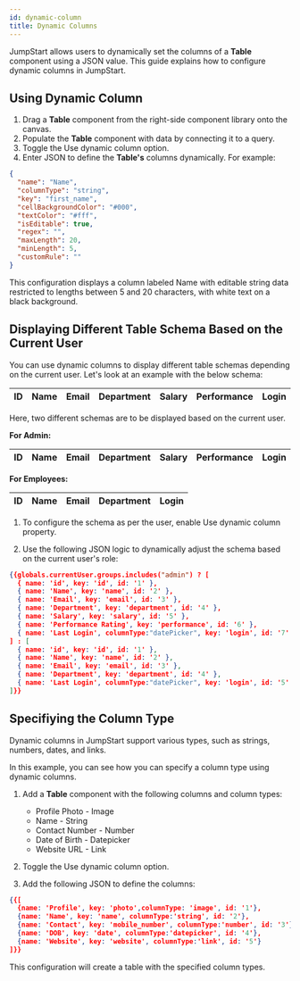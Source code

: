 ```yaml
---
id: dynamic-column
title: Dynamic Columns
---
```


JumpStart allows users to dynamically set the columns of a **Table** component using a JSON value. This guide explains how to configure dynamic columns in JumpStart.

<div style={{paddingTop:'24px'}}>

## Using Dynamic Column

1. Drag a **Table** component from the right-side component library onto the canvas.
2. Populate the **Table** component with data by connecting it to a query.
3. Toggle the Use dynamic column option.
4. Enter JSON to define the **Table's** columns dynamically. For example:

```json 
{
  "name": "Name",
  "columnType": "string",
  "key": "first_name",
  "cellBackgroundColor": "#000",
  "textColor": "#fff",
  "isEditable": true,
  "regex": "",
  "maxLength": 20,
  "minLength": 5,
  "customRule": ""
}
```

This configuration displays a column labeled Name with editable string data restricted to lengths between 5 and 20 characters, with white text on a black background.

</div>

<div style={{paddingTop:'24px'}}>

## Displaying Different Table Schema Based on the Current User

You can use dynamic columns to display different table schemas depending on the current user. Let's look at an example with the below schema:

| ID | Name | Email | Department | Salary | Performance | Login |
|----|------|-------|------------|--------|-------------|-------|

Here, two different schemas are to be displayed based on the current user.

**For Admin:**

| ID | Name | Email | Department | Salary | Performance | Login |
|----|------|-------|------------|--------|-------------|-------|

**For Employees:**

| ID | Name | Email | Department | Login |
|----|------|-------|------------|-------|

1. To configure the schema as per the user, enable Use dynamic column property.

2. Use the following JSON logic to dynamically adjust the schema based on the current user's role:

```json
{{globals.currentUser.groups.includes("admin") ? [
  { name: 'id', key: 'id', id: '1' },
  { name: 'Name', key: 'name', id: '2' },
  { name: 'Email', key: 'email', id: '3' },
  { name: 'Department', key: 'department', id: '4' },
  { name: 'Salary', key: 'salary', id: '5' },
  { name: 'Performance Rating', key: 'performance', id: '6' },
  { name: 'Last Login', columnType:"datePicker", key: 'login', id: '7' }
] : [
  { name: 'id', key: 'id', id: '1' },
  { name: 'Name', key: 'name', id: '2' },
  { name: 'Email', key: 'email', id: '3' },
  { name: 'Department', key: 'department', id: '4' },
  { name: 'Last Login', columnType:"datePicker", key: 'login', id: '5' }
]}}
```

</div>

<div style={{paddingTop:'24px'}}>

## Specifiying the Column Type

Dynamic columns in JumpStart support various types, such as strings, numbers, dates, and links. 

In this example, you can see how you can specify a column type using dynamic columns.

1. Add a **Table** component with the following columns and column types:
    - Profile Photo - Image
    - Name - String
    - Contact Number - Number
    - Date of Birth - Datepicker
    - Website URL - Link

2. Toggle the Use dynamic column option.

3. Add the following JSON to define the columns:

```json
{{[
  {name: 'Profile', key: 'photo',columnType: 'image', id: '1'},
  {name: 'Name', key: 'name', columnType:'string', id: '2'},
  {name: 'Contact', key: 'mobile_number', columnType:'number', id: '3'},
  {name: 'DOB', key: 'date', columnType:'datepicker', id: '4'}, 
  {name: 'Website', key: 'website', columnType:'link', id: '5'}
]}}
```

This configuration will create a table with the specified column types.

</div>
